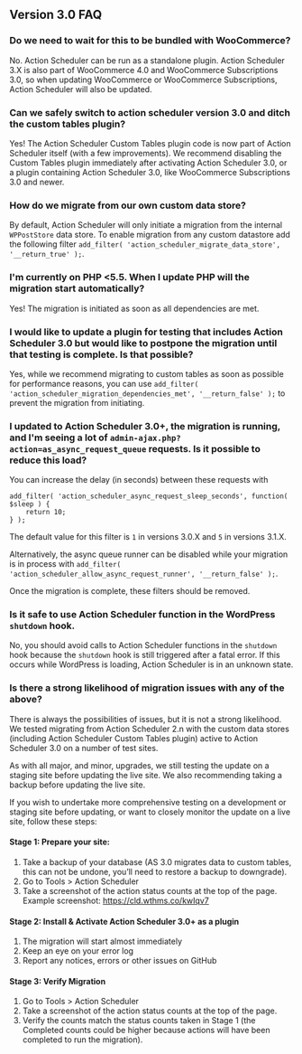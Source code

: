 ## Version 3.0 FAQ

### Do we need to wait for this to be bundled with WooCommerce?

No. Action Scheduler can be run as a standalone plugin. Action Scheduler 3.X is also part of WooCommerce 4.0 and
WooCommerce Subscriptions 3.0, so when updating WooCommerce or WooCommerce Subscriptions, Action Scheduler will also be
updated.

### Can we safely switch to action scheduler version 3.0 and ditch the custom tables plugin?

Yes! The Action Scheduler Custom Tables plugin code is now part of Action Scheduler itself (with a few improvements). We
recommend disabling the Custom Tables plugin immediately after activating Action Scheduler 3.0, or a plugin containing
Action Scheduler 3.0, like WooCommerce Subscriptions 3.0 and newer.

### How do we migrate from our own custom data store?

By default, Action Scheduler will only initiate a migration from the internal `WPPostStore` data store. To enable
migration from any custom datastore add the following
filter `add_filter( 'action_scheduler_migrate_data_store', '__return_true' );`.

### I'm currently on PHP <5.5. When I update PHP will the migration start automatically?

Yes! The migration is initiated as soon as all dependencies are met.

### I would like to update a plugin for testing that includes Action Scheduler 3.0 but would like to postpone the migration until that testing is complete. Is that possible?

Yes, while we recommend migrating to custom tables as soon as possible for performance reasons, you can
use `add_filter( 'action_scheduler_migration_dependencies_met', '__return_false' );` to prevent the migration from
initiating.

### I updated to Action Scheduler 3.0+, the migration is running, and I'm seeing a lot of `admin-ajax.php?action=as_async_request_queue` requests. Is it possible to reduce this load?

You can increase the delay (in seconds) between these requests with

```
add_filter( 'action_scheduler_async_request_sleep_seconds', function( $sleep ) {
	return 10;
} );
```

The default value for this filter is `1` in versions 3.0.X and `5` in versions 3.1.X.

Alternatively, the async queue runner can be disabled while your migration is in process
with `add_filter( 'action_scheduler_allow_async_request_runner', '__return_false' );`.

Once the migration is complete, these filters should be removed.

### Is it safe to use Action Scheduler function in the WordPress `shutdown` hook.

No, you should avoid calls to Action Scheduler functions in the `shutdown` hook because the `shutdown` hook is still
triggered after a fatal error. If this occurs while WordPress is loading, Action Scheduler is in an unknown state.

### Is there a strong likelihood of migration issues with any of the above?

There is always the possibilities of issues, but it is not a strong likelihood. We tested migrating from Action
Scheduler 2.n with the custom data stores (including Action Scheduler Custom Tables plugin) active to Action Scheduler
3.0 on a number of test sites.

As with all major, and minor, upgrades, we still testing the update on a staging site before updating the live site. We
also recommending taking a backup before updating the live site.

If you wish to undertake more comprehensive testing on a development or staging site before updating, or want to closely
monitor the update on a live site, follow these steps:

#### Stage 1: Prepare your site:

1. Take a backup of your database (AS 3.0 migrates data to custom tables, this can not be undone, you’ll need to restore
   a backup to downgrade).
1. Go to Tools > Action Scheduler
1. Take a screenshot of the action status counts at the top of the page. Example screenshot: https://cld.wthms.co/kwIqv7

#### Stage 2: Install & Activate Action Scheduler 3.0+ as a plugin

1. The migration will start almost immediately
1. Keep an eye on your error log
1. Report any notices, errors or other issues on GitHub

#### Stage 3: Verify Migration

1. Go to Tools > Action Scheduler
1. Take a screenshot of the action status counts at the top of the page.
1. Verify the counts match the status counts taken in Stage 1 (the Completed counts could be higher because actions will
   have been completed to run the migration).
